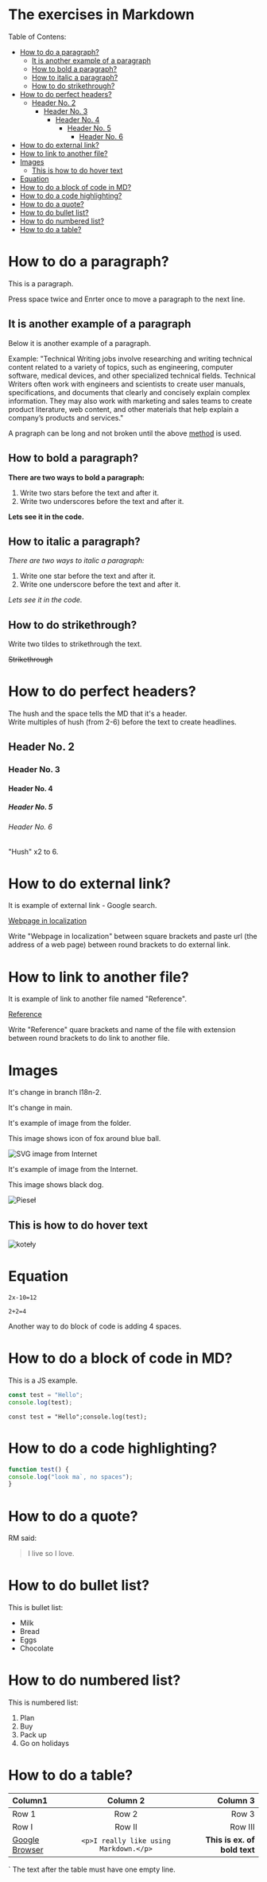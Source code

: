 <!-- Example of title -->
The exercises in Markdown<!-- omit in toc -->
=======================

<!-- Here comes the table of content -->

Table of Contens:

- [How to do a paragraph?](#how-to-do-a-paragraph)
  - [It is another example of a paragraph](#it-is-another-example-of-a-paragraph)
  - [How to bold a paragraph?](#how-to-bold-a-paragraph)
  - [How to italic a paragraph?](#how-to-italic-a-paragraph)
  - [How to do strikethrough?](#how-to-do-strikethrough)
- [How to do perfect headers?](#how-to-do-perfect-headers)
  - [Header No. 2](#header-no-2)
    - [Header No. 3](#header-no-3)
      - [Header No. 4](#header-no-4)
        - [Header No. 5](#header-no-5)
          - [Header No. 6](#header-no-6)
- [How to do external link?](#how-to-do-external-link)
- [How to link to another file?](#how-to-link-to-another-file)
- [Images](#images)
  - [This is how to do hover text](#this-is-how-to-do-hover-text)
- [Equation](#equation)
- [How to do a block of code in MD?](#how-to-do-a-block-of-code-in-md)
- [How to do a code highlighting?](#how-to-do-a-code-highlighting)
- [How to do a quote?](#how-to-do-a-quote)
- [How to do bullet list?](#how-to-do-bullet-list)
- [How to do numbered list?](#how-to-do-numbered-list)
- [How to do a table?](#how-to-do-a-table)

<!-- Example of paragraph of text with line break -->

# How to do a paragraph?

This is a paragraph.  

Press space twice and Enrter once to move a paragraph to the next line.  

<!-- Example of another paragraph -->

## It is another example of a paragraph

Below it is another example of a paragraph.  

Example: "Technical Writing jobs involve researching and writing technical content related to a variety of topics, such as engineering, computer software, medical devices, and other specialized technical fields. Technical Writers often work with engineers and scientists to create user manuals, specifications, and documents that clearly and concisely explain complex information. They may also work with marketing and sales teams to create product literature, web content, and other materials that help explain a company’s products and services."  

A pragraph can be long and not broken until the above [method](#how-to-do-a-paragraph) is used.  

<!-- Example of bold -->

## How to bold a paragraph?

**There are two ways to bold a paragraph:**  
1. Write two stars before the text and after it.  
2. Write two underscores before the text and after it.  

__Lets see it in the code.__  

<!-- Example of italic  -->

## How to italic a paragraph?

*There are two ways to italic a paragraph:*  

1. Write one star before the text and after it.  
2. Write one underscore before the text and after it.  

_Lets see it in the code._  

## How to do strikethrough?

Write two tildes to strikethrough the text.  

~~Strikethrough~~  

<!-- Example of headers -->

# How to do perfect headers?

 The hush and the space tells the MD that it's a header.  
Write multiples of hush (from 2-6) before the text to create headlines.  

 ## Header No. 2
 ### Header No. 3
 #### Header No. 4
 ##### Header No. 5
 ###### Header No. 6  
 
"Hush" x2 to 6.  

<!-- Example of external link -->

# How to do external link?

It is example of external link - Google search.  

[Webpage in localization](https://google.com/)  

Write "Webpage in localization" between square brackets and paste url (the address of a web page) between round brackets to do external link.  

<!-- Example of link to another file -->

# How to link to another file?

It is example of link to another file named "Reference".

[Reference](Reference.md)

Write "Reference" quare brackets and name of the file with extension between round brackets to do link to another file.  

<!-- Example of an image -->

# Images

It's change in branch l18n-2.  

It's change in main.  

It's example of image from the folder.  

This image shows icon of fox around blue ball.  

![SVG image from Internet](./images/Firefox.jpg "Firefox logo")  

It's example of image from the Internet.

This image shows black dog.  

<!--Check the source of this image-->

![Pieseł](https://picsum.photos/id/237/200/300 "Pieseł")

<!-- Example of an image with hover text -->

## This is how to do hover text

![koteły](https://upload.wikimedia.org/wikipedia/commons/3/32/Collage_of_Six_Cats-03.JPG "Koteły")

<!-- Example of equation or inline code -->

# Equation

```
2x-10=12
```

    2+2=4

Another way to do block of code is adding 4 spaces.

<!-- Example of a block of code -->

# How to do a block of code in MD?

This is a JS example.

```javascript
const test = "Hello";
console.log(test);
```

    const test = "Hello";console.log(test);

<!-- Example of code highlighting -->

# How to do a code highlighting?

```javascript
function test() {
console.log("look ma`, no spaces");
}
```

<!-- Example of quote -->

# How to do a quote?

RM said:  
> I live so I love.

<!-- Example of bullet list -->

# How to do bullet list?

This is bullet list:  
* Milk  
* Bread  
* Eggs
* Chocolate  

<!-- Example of numbered list -->

# How to do numbered list?

This is numbered list:  
1. Plan
2. Buy
3. Pack up
4. Go on holidays

<!-- Example of table -->

# How to do a table?

| Column1   | Column 2    | Column 3  |
| :-------- | :---------: | --------: |
| Row 1     | Row 2       | Row 3     |
| Row I     | Row II      | Row III   |
| [Google Browser](https://www.google.com/) | ``` <p>I really like using Markdown.</p> ``` | **This is ex. of bold text** |

<!-- Paragraph after table -->
`
The text after the table must have one empty line.
